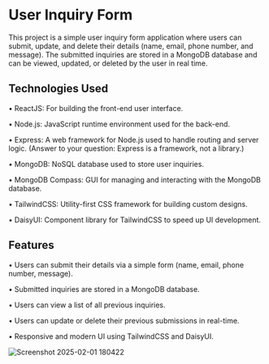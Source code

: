 <h1>User Inquiry Form</h1>

This project is a simple user inquiry form application where users can submit, update, and delete their details (name, email, phone number, and message). The submitted inquiries are stored in a MongoDB database and can be viewed, updated, or deleted by the user in real time.


<h2>Technologies Used</h2>

• ReactJS: For building the front-end user interface. 

• Node.js: JavaScript runtime environment used for the back-end. 

• Express: A web framework for Node.js used to handle routing and server logic. (Answer to your question: Express is a framework, not a library.) 

• MongoDB: NoSQL database used to store user inquiries. 

• MongoDB Compass: GUI for managing and interacting with the MongoDB database. 

• TailwindCSS: Utility-first CSS framework for building custom designs. 

• DaisyUI: Component library for TailwindCSS to speed up UI development. 

<h2>Features</h2>

• Users can submit their details via a simple form (name, email, phone number, message).

• Submitted inquiries are stored in a MongoDB database.

• Users can view a list of all previous inquiries.

• Users can update or delete their previous submissions in real-time. 

• Responsive and modern UI using TailwindCSS and DaisyUI.


![Screenshot 2025-02-01 180422](https://github.com/user-attachments/assets/d69d425c-7c45-4d03-9002-747aed0f9752)

